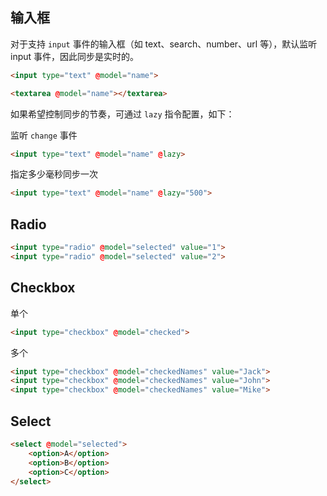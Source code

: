 ## 输入框

对于支持 `input` 事件的输入框（如 text、search、number、url 等），默认监听 input 事件，因此同步是实时的。

```html
<input type="text" @model="name">
```

```html
<textarea @model="name"></textarea>
```

如果希望控制同步的节奏，可通过 `lazy` 指令配置，如下：

监听 `change` 事件

```html
<input type="text" @model="name" @lazy>
```

指定多少毫秒同步一次

```html
<input type="text" @model="name" @lazy="500">
```



## Radio

```html
<input type="radio" @model="selected" value="1">
<input type="radio" @model="selected" value="2">
```

## Checkbox

单个

```html
<input type="checkbox" @model="checked">
```

多个

```html
<input type="checkbox" @model="checkedNames" value="Jack">
<input type="checkbox" @model="checkedNames" value="John">
<input type="checkbox" @model="checkedNames" value="Mike">
```

## Select

```html
<select @model="selected">
    <option>A</option>
    <option>B</option>
    <option>C</option>
</select>
```
